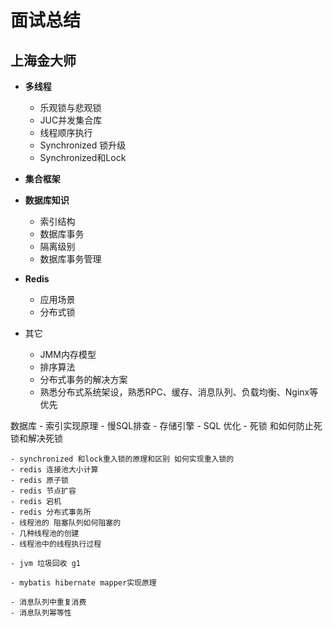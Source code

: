 # 面试总结

## 上海金大师

- **多线程**
    - 乐观锁与悲观锁
    - JUC并发集合库
    - 线程顺序执行
    - Synchronized 锁升级
    - Synchronized和Lock

- **集合框架**

- **数据库知识**
    - 索引结构
    - 数据库事务
    - 隔离级别
    - 数据库事务管理

- **Redis**
    - 应用场景
    - 分布式锁

- 其它
    - JMM内存模型
    - 排序算法
    - 分布式事务的解决方案
    - 熟悉分布式系统架设，熟悉RPC、缓存、消息队列、负载均衡、Nginx等优先


数据库
    - 索引实现原理
    - 慢SQL排查
    - 存储引擎
    - SQL 优化
    - 死锁 和如何防止死锁和解决死锁

    - synchronized 和lock重入锁的原理和区别 如何实现重入锁的
    - redis 连接池大小计算
    - redis 原子锁
    - redis 节点扩容
    - redis 宕机
    - redis 分布式事务所
    - 线程池的 阻塞队列如何阻塞的
    - 几种线程池的创建
    - 线程池中的线程执行过程

    - jvm 垃圾回收 g1

    - mybatis hibernate mapper实现原理

    - 消息队列中重复消费
    - 消息队列幂等性